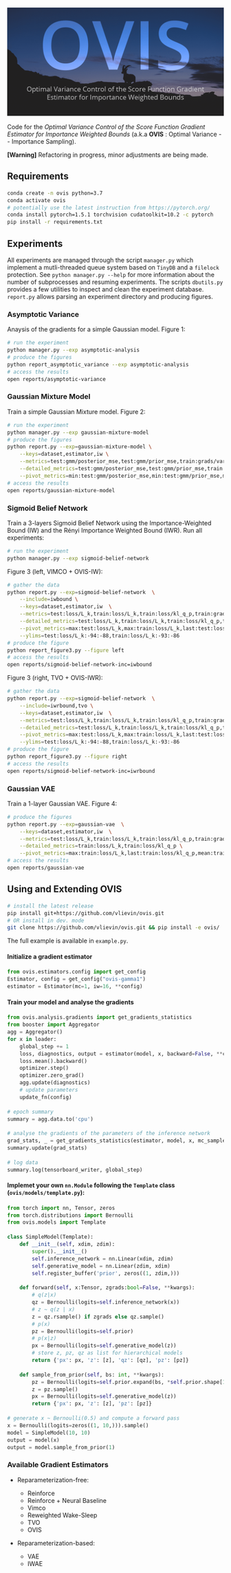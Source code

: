 ![Optimal Variance Control of the Score Function Gradient Estimator for Importance Weighted Bounds (a.k.a **OVIS**) credits: Thomas Jarrand](.images/ovis-banner.png)

Code for the *Optimal Variance Control of the Score Function Gradient Estimator for Importance Weighted Bounds* (a.k.a **OVIS** : Optimal Variance -- Importance Sampling).

**[Warning]** Refactoring in progress, minor adjustments are being made.

## Requirements

```bash
conda create -n ovis python=3.7
conda activate ovis
# potentially use the latest instruction from https://pytorch.org/
conda install pytorch=1.5.1 torchvision cudatoolkit=10.2 -c pytorch 
pip install -r requirements.txt
```

## Experiments

All experiments are managed through the script `manager.py` which implement a mutli-threaded queue system based on
`TinyDB` and a `filelock` protection. See `python manager.py --help` for more information about the number of 
subprocesses and resuming experiments. The scripts `dbutils.py` provides a few utilities to inspect and clean 
the experiment database.  `report.py` allows parsing an experiment directory and producing figures.

### Asymptotic Variance

Anaysis of the gradients for a simple Gaussian model. Figure 1:

```bash
# run the experiment
python manager.py --exp asymptotic-analysis
# produce the figures
python report_asymptotic_variance --exp asymptotic-analysis
# access the results
open reports/asymptotic-variance
```

### Gaussian Mixture Model

Train a simple Gaussian Mixture model. Figure 2:

```bash
# run the experiment
python manager.py --exp gaussian-mixture-model
# produce the figures
python report.py --exp=gaussian-mixture-model \
    --keys=dataset,estimator,iw \
    --metrics=test:gmm/posterior_mse,test:gmm/prior_mse,train:grads/variance,train:grads/snr \
    --detailed_metrics=test:gmm/posterior_mse,test:gmm/prior_mse,train:loss/ess,train:grads/variance,train:grads/snr \
    --pivot_metrics=min:test:gmm/posterior_mse,min:test:gmm/prior_mse,mean:train:grads/snr 
# access the results
open reports/gaussian-mixture-model
```

### Sigmoid Belief Network

Train a 3-layers Sigmoid Belief Network using the Importance-Weighted Bound (IW) and the Rényi Importance Weighted Bound (IWR).
Run all experiments:

```bash
# run the experiment
python manager.py --exp sigmoid-belief-network
```

Figure 3 (left, VIMCO + OVIS-IW):

```bash
# gather the data
python report.py --exp=sigmoid-belief-network  \
    --include=iwbound \
    --keys=dataset,estimator,iw  \
    --metrics=test:loss/L_k,train:loss/L_k,train:loss/kl_q_p,train:grads/snr \
    --detailed_metrics=test:loss/L_k,train:loss/L_k,train:loss/kl_q_p,train:loss/kl,train:loss/ess,train:active_units/au,train:grads/snr \
    --pivot_metrics=max:test:loss/L_k,max:train:loss/L_k,last:test:loss/kl_q_p,last:train:loss/ess \
    --ylims=test:loss/L_k:-94:-88,train:loss/L_k:-93:-86
# produce the figure
python report_figure3.py --figure left
# access the results
open reports/sigmoid-belief-network-inc=iwbound
```

Figure 3 (right, TVO + OVIS-IWR):

```bash
# gather the data
python report.py --exp=sigmoid-belief-network  \
    --include=iwrbound,tvo \
    --keys=dataset,estimator,iw  \
    --metrics=test:loss/L_k,train:loss/L_k,train:loss/kl_q_p,train:grads/snr \
    --detailed_metrics=test:loss/L_k,train:loss/L_k,train:loss/kl_q_p,train:loss/kl,train:loss/ess,train:active_units/au,train:grads/snr \
    --pivot_metrics=max:test:loss/L_k,max:train:loss/L_k,last:test:loss/kl_q_p,last:train:loss/ess \
    --ylims=test:loss/L_k:-94:-88,train:loss/L_k:-93:-86
# produce the figure
python report_figure3.py --figure right
# access the results
open reports/sigmoid-belief-network-inc=iwrbound
```

### Gaussian VAE

Train a 1-layer Gaussian VAE. Figure 4:

```bash
# produce the figures
python report.py --exp=gaussian-vae  \
    --keys=dataset,estimator,iw  \
    --metrics=test:loss/L_k,train:loss/L_k,train:loss/kl_q_p,train:grads/snr \
    --detailed_metrics=train:loss/L_k,train:loss/kl_q_p \
    --pivot_metrics=max:train:loss/L_k,last:train:loss/kl_q_p,mean:train:loss/ess
# access the results
open reports/gaussian-vae
```

## Using and Extending OVIS

```bash
# install the latest release
pip install git+https://github.com/vlievin/ovis.git
# OR install in dev. mode
git clone https://github.com/vlievin/ovis.git && pip install -e ovis/
```

The full example is available in `example.py`. 

#### Initialize a gradient estimator

```python
from ovis.estimators.config import get_config
Estimator, config = get_config("ovis-gamma1")
estimator = Estimator(mc=1, iw=16, **config)
```

#### Train your model and analyse the gradients

```python
from ovis.analysis.gradients import get_gradients_statistics
from booster import Aggregator
agg = Aggregator()
for x in loader:
    global_step += 1
    loss, diagnostics, output = estimator(model, x, backward=False, **config)
    loss.mean().backward()
    optimizer.step()
    optimizer.zero_grad()
    agg.update(diagnostics)
    # update parameters
    update_fn(config)
    
# epoch summary
summary = agg.data.to('cpu')

# analyse the gradients of the parameters of the inference network
grad_stats, _ = get_gradients_statistics(estimator, model, x, mc_samples=10, key_filter='inference_network')
summary.update(grad_stats)

# log data
summary.log(tensorboard_writer, global_step)
```

#### Implemet your own `nn.Module` following the `Template` class (`ovis/models/template.py`):

```python
from torch import nn, Tensor, zeros
from torch.distributions import Bernoulli
from ovis.models import Template

class SimpleModel(Template):
    def __init__(self, xdim, zdim):
        super().__init__()
        self.inference_network = nn.Linear(xdim, zdim)
        self.generative_model = nn.Linear(zdim, xdim)
        self.register_buffer('prior', zeros((1, zdim,)))

    def forward(self, x:Tensor, zgrads:bool=False, **kwargs):
        # q(z|x)
        qz = Bernoulli(logits=self.inference_network(x))
        # z ~ q(z | x)
        z = qz.rsample() if zgrads else qz.sample()
        # p(x)
        pz = Bernoulli(logits=self.prior)
        # p(x|z)
        px = Bernoulli(logits=self.generative_model(z))
        # store z, pz, qz as list for hierarchical models
        return {'px': px, 'z': [z], 'qz': [qz], 'pz': [pz]}

    def sample_from_prior(self, bs: int, **kwargs):
        pz = Bernoulli(logits=self.prior.expand(bs, *self.prior.shape[1:]))
        z = pz.sample()
        px = Bernoulli(logits=self.generative_model(z))
        return {'px': px, 'z': [z], 'pz': [pz]}

# generate x ~ Bernoulli(0.5) and compute a forward pass 
x = Bernoulli(logits=zeros((1, 10,))).sample()
model = SimpleModel(10, 10)
output = model(x)
output = model.sample_from_prior(1)
```

### Available Gradient Estimators

* Reparameterization-free:
    * Reinforce
    * Reinforce + Neural Baseline
    * Vimco
    * Reweighted Wake-Sleep
    * TVO
    * OVIS

* Reparameterization-based:
    * VAE
    * IWAE